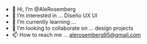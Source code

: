 - 👋 Hi, I’m @AleRosemberg
- 👀 I’m interested in ... Diseño UX UI
- 🌱 I’m currently learning ... 
- 💞️ I’m looking to collaborate on ... design projects
- 📫 How to reach me ... alerosemberg95@gmail.com

<!---
AleRosemberg/AleRosemberg is a ✨ special ✨ repository because its `README.md` (this file) appears on your GitHub profile.
You can click the Preview link to take a look at your changes.
--->
